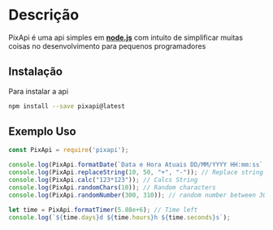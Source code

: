 # Descrição

PixApi é uma api simples em **[node.js](https://www.npmjs.com/)** com intuito de simplificar muitas coisas no desenvolvimento para pequenos programadores

## Instalação

Para instalar a api

```bash
npm install --save pixapi@latest
```

## Exemplo Uso

```javascript
const PixApi = require('pixapi');

console.log(PixApi.formatDate(`Data e Hora Atuais DD/MM/YYYY HH:mm:ss`, Date.now())); // Date format command
console.log(PixApi.replaceString(10, 50, "+", "-")); // Replace string
console.log(PixApi.calc("123*123")); // Calcs String
console.log(PixApi.randomChars(10)); // Random characters
console.log(PixApi.randomNumber(300, 310)); // random number between 300 and 310

let time = PixApi.formatTimer(5.88e+6); // Time left
console.log(`${time.days}d ${time.hours}h ${time.seconds}s`);
```
